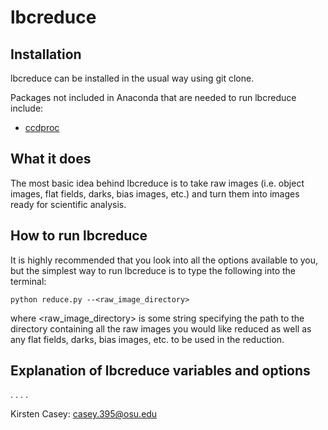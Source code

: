 # lbcreduce

## Installation
lbcreduce can be installed in the usual way using git clone.

Packages not included in Anaconda that are needed to run lbcreduce include:
- [ccdproc](https://ccdproc.readthedocs.io/en/latest/install.html)

## What it does
The most basic idea behind lbcreduce is to take raw images (i.e. object images, flat fields, darks, bias images, etc.) and turn them into images ready for scientific analysis.

## How to run lbcreduce
It is highly recommended that you look into all the options available to you, but the simplest way to run lbcreduce is to type the following into the terminal:
```
python reduce.py --<raw_image_directory>
```
where <raw_image_directory> is some string specifying the path to the directory containing all the raw images you would like reduced as well as any flat fields, darks, bias images, etc. to be used in the reduction.

## Explanation of lbcreduce variables and options
.
.
.
.

Kirsten Casey: casey.395@osu.edu
